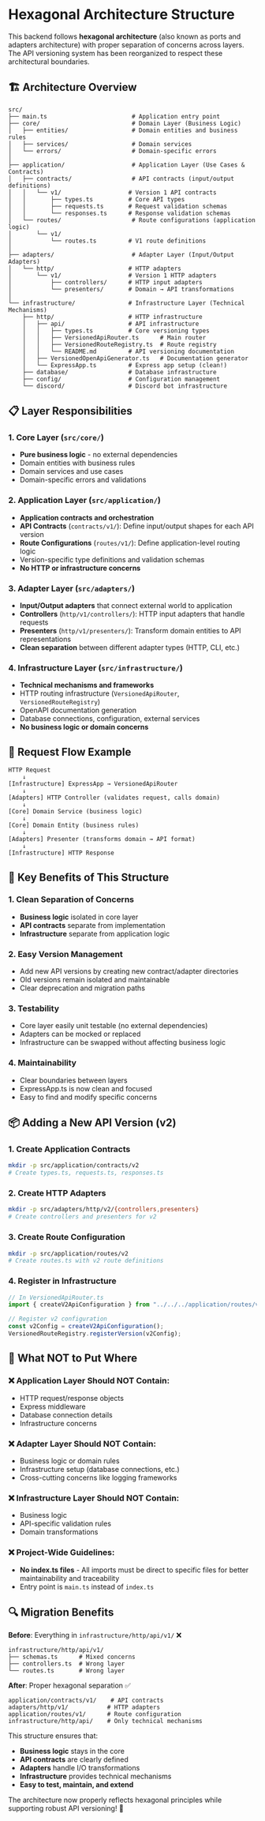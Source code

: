 # Hexagonal Architecture Structure

This backend follows **hexagonal architecture** (also known as ports and adapters architecture) with proper separation of concerns across layers. The API versioning system has been reorganized to respect these architectural boundaries.

## 🏗️ **Architecture Overview**

```
src/
├── main.ts                        # Application entry point
├── core/                          # Domain Layer (Business Logic)
│   ├── entities/                  # Domain entities and business rules
│   ├── services/                  # Domain services
│   └── errors/                    # Domain-specific errors
│
├── application/                   # Application Layer (Use Cases & Contracts)
│   ├── contracts/                 # API contracts (input/output definitions)
│   │   └── v1/                   # Version 1 API contracts
│   │       ├── types.ts          # Core API types
│   │       ├── requests.ts       # Request validation schemas
│   │       └── responses.ts      # Response validation schemas
│   └── routes/                    # Route configurations (application logic)
│       └── v1/
│           └── routes.ts         # V1 route definitions
│
├── adapters/                      # Adapter Layer (Input/Output Adapters)
│   └── http/                     # HTTP adapters
│       └── v1/                   # Version 1 HTTP adapters
│           ├── controllers/      # HTTP input adapters
│           └── presenters/       # Domain → API transformations
│
└── infrastructure/               # Infrastructure Layer (Technical Mechanisms)
    ├── http/                     # HTTP infrastructure
    │   ├── api/                  # API infrastructure
    │   │   ├── types.ts          # Core versioning types
    │   │   ├── VersionedApiRouter.ts      # Main router
    │   │   ├── VersionedRouteRegistry.ts  # Route registry
    │   │   └── README.md         # API versioning documentation
    │   ├── VersionedOpenApiGenerator.ts   # Documentation generator
    │   └── ExpressApp.ts         # Express app setup (clean!)
    ├── database/                 # Database infrastructure
    ├── config/                   # Configuration management
    └── discord/                  # Discord bot infrastructure
```

## 📋 **Layer Responsibilities**

### **1. Core Layer** (`src/core/`)

- **Pure business logic** - no external dependencies
- Domain entities with business rules
- Domain services and use cases
- Domain-specific errors and validations

### **2. Application Layer** (`src/application/`)

- **Application contracts and orchestration**
- **API Contracts** (`contracts/v1/`): Define input/output shapes for each API version
- **Route Configurations** (`routes/v1/`): Define application-level routing logic
- Version-specific type definitions and validation schemas
- **No HTTP or infrastructure concerns**

### **3. Adapter Layer** (`src/adapters/`)

- **Input/Output adapters** that connect external world to application
- **Controllers** (`http/v1/controllers/`): HTTP input adapters that handle requests
- **Presenters** (`http/v1/presenters/`): Transform domain entities to API representations
- **Clean separation** between different adapter types (HTTP, CLI, etc.)

### **4. Infrastructure Layer** (`src/infrastructure/`)

- **Technical mechanisms and frameworks**
- HTTP routing infrastructure (`VersionedApiRouter`, `VersionedRouteRegistry`)
- OpenAPI documentation generation
- Database connections, configuration, external services
- **No business logic or domain concerns**

## 🔄 **Request Flow Example**

```
HTTP Request
    ↓
[Infrastructure] ExpressApp → VersionedApiRouter
    ↓
[Adapters] HTTP Controller (validates request, calls domain)
    ↓
[Core] Domain Service (business logic)
    ↓
[Core] Domain Entity (business rules)
    ↓
[Adapters] Presenter (transforms domain → API format)
    ↓
[Infrastructure] HTTP Response
```

## 🎯 **Key Benefits of This Structure**

### **1. Clean Separation of Concerns**

- **Business logic** isolated in core layer
- **API contracts** separate from implementation
- **Infrastructure** separate from application logic

### **2. Easy Version Management**

- Add new API versions by creating new contract/adapter directories
- Old versions remain isolated and maintainable
- Clear deprecation and migration paths

### **3. Testability**

- Core layer easily unit testable (no external dependencies)
- Adapters can be mocked or replaced
- Infrastructure can be swapped without affecting business logic

### **4. Maintainability**

- Clear boundaries between layers
- ExpressApp.ts is now clean and focused
- Easy to find and modify specific concerns

## 📦 **Adding a New API Version (v2)**

### **1. Create Application Contracts**

```bash
mkdir -p src/application/contracts/v2
# Create types.ts, requests.ts, responses.ts
```

### **2. Create HTTP Adapters**

```bash
mkdir -p src/adapters/http/v2/{controllers,presenters}
# Create controllers and presenters for v2
```

### **3. Create Route Configuration**

```bash
mkdir -p src/application/routes/v2
# Create routes.ts with v2 route definitions
```

### **4. Register in Infrastructure**

```typescript
// In VersionedApiRouter.ts
import { createV2ApiConfiguration } from "../../../application/routes/v2/routes.js";

// Register v2 configuration
const v2Config = createV2ApiConfiguration();
VersionedRouteRegistry.registerVersion(v2Config);
```

## 🚫 **What NOT to Put Where**

### **❌ Application Layer Should NOT Contain:**

- HTTP request/response objects
- Express middleware
- Database connection details
- Infrastructure concerns

### **❌ Adapter Layer Should NOT Contain:**

- Business logic or domain rules
- Infrastructure setup (database connections, etc.)
- Cross-cutting concerns like logging frameworks

### **❌ Infrastructure Layer Should NOT Contain:**

- Business logic
- API-specific validation rules
- Domain transformations

### **❌ Project-Wide Guidelines:**

- **No index.ts files** - All imports must be direct to specific files for better maintainability and traceability
- Entry point is `main.ts` instead of `index.ts`

## 🔍 **Migration Benefits**

**Before**: Everything in `infrastructure/http/api/v1/` ❌

```
infrastructure/http/api/v1/
├── schemas.ts      # Mixed concerns
├── controllers.ts  # Wrong layer
└── routes.ts       # Wrong layer
```

**After**: Proper hexagonal separation ✅

```
application/contracts/v1/    # API contracts
adapters/http/v1/           # HTTP adapters
application/routes/v1/      # Route configuration
infrastructure/http/api/    # Only technical mechanisms
```

This structure ensures that:

- **Business logic** stays in the core
- **API contracts** are clearly defined
- **Adapters** handle I/O transformations
- **Infrastructure** provides technical mechanisms
- **Easy to test, maintain, and extend**

The architecture now properly reflects hexagonal principles while supporting robust API versioning! 🎉
